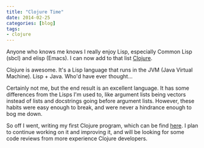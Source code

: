 ```yaml
---
title: "Clojure Time"
date: 2014-02-25
categories: [blog]
tags: 
- clojure
---
```

Anyone who knows me knows I really enjoy Lisp, especially Common Lisp (sbcl) and elisp (Emacs). I can now add to that list [Clojure](http://clojure.org).
<!--more-->

Clojure is awesome. It's a Lisp language that runs in the JVM (Java Virtual Machine). Lisp + Java. Who'd have ever thought...

Certainly not me, but the end result is an excellent language. It has some differences from the Lisps I'm used to, like argument lists being vectors instead of lists and docstrings going before argument lists. However, these habits were easy enough to break, and were never a hindrance enough to bog me down.

So off I went, writing my first Clojure program, which can be find [here](https://github.com/echosa/clojure-greed). I plan to continue working on it and improving it, and will be looking for some code reviews from more experience Clojure developers.
